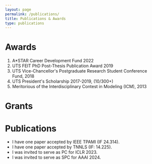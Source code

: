 ```yaml
---
layout: page
permalink: /publications/
title: Publications & Awards
type: publications
---
```


# Awards
1. A*STAR Career Development Fund 2022
1. UTS FEIT PhD Post-Thesis Publication Award 2019
1. UTS Vice-Chancellor's Postgraduate Research Student Conference Fund, 2018
1. UTS President's Scholarship 2017-2019, (10/300+)
1. Meritorious of the Interdisciplinary Contest in Modeling (ICM), 2013

# Grants

# Publications
- I have one paper accepted by IEEE TPAMI (IF 24.314).
- I have one paper accepted by TNNLS (IF: 14.225).
- I was invited to serve as PC for ICLR 2023.
- I was invited to serve as SPC for AAAI 2024.

